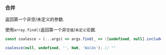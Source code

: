 ### 合并

返回第一个非空/未定义的参数. 

使用`array.find()`返回第一个非`空值`/`未定义`论据. 

```js
const coalesce = (...args) => args.find(_ => ![undefined, null].includes(_));
```

```js
coalesce(null, undefined, '', NaN, 'Waldo'); // ""
```